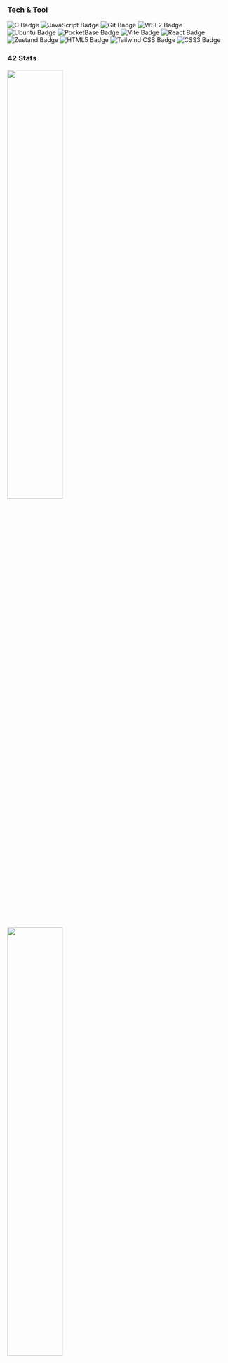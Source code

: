 ### Tech & Tool
![C Badge](https://img.shields.io/badge/C-A8B9CC?style=flat-square&logo=c&logoColor=white)
![JavaScript Badge](https://img.shields.io/badge/JavaScript-F7DF1E?style=flat-square&logo=JavaScript&logoColor=black)
![Git Badge](https://img.shields.io/badge/Git-F05032?style=flat-square&logo=git&logoColor=white)
![WSL2 Badge](https://img.shields.io/badge/WSL2-4D4D4D?style=flat-square&logo=windows&logoColor=white)
![Ubuntu Badge](https://img.shields.io/badge/Ubuntu-E95420?style=flat-square&logo=ubuntu&logoColor=white)
![PocketBase Badge](https://img.shields.io/badge/PocketBase-B8DBE4?style=flat-square&logo=PocketBase&logoColor=white)
![Vite Badge](https://img.shields.io/badge/Vite-646CFF?style=flat-square&logo=vite&logoColor=white)
![React Badge](https://img.shields.io/badge/React-61DAFB?style=flat-square&logo=React&logoColor=white)
![Zustand Badge](https://img.shields.io/badge/🐻Zustand-000?style=flat-square&logoColor=white)
![HTML5 Badge](https://img.shields.io/badge/HTML5-E34F26?style=flat-square&logo=html5&logoColor=white)
![Tailwind CSS Badge](https://img.shields.io/badge/TailwindCSS-06B6D4?style=flat-square&logo=TailwindCSS&logoColor=white)
![CSS3 Badge](https://img.shields.io/badge/CSS3-1572B6?style=flat-square&logo=css3&logoColor=white)

<!---->
### 42 Stats
<p align="left" style="margin: 0; padding: 0;">
  <img src="https://badge42.coday.fr/api/v2/clsx4chzw823401p4dwbfo4wt/stats?cursusId=9&coalitionId=piscine" style="width: 50%;" >
  <br>
  <img src="https://badge42.coday.fr/api/v2/clsx4chzw823401p4dwbfo4wt/stats?cursusId=21&coalitionId=457" style="width: 50%;" >
</p>


### Stats
<p align="left" style="margin: 0; padding: 0; display: flex; justify-content: space-around;">
  <img src="https://github-readme-stats.vercel.app/api?username=bigCoDult&show_icons=true&count_private=true&theme=transparent&hide_border=false&border_radius=5" style="width: 50%;"/>
  <img src="https://github-readme-stats.vercel.app/api/top-langs/?username=bigCoDult&show_icons=true&count_private=true&layout=compact&theme=transparent&hide_border=false&border_radius=5" style="width: 38%;" />
</p>

<p align="left" style="margin: 0; padding: 0;">
  <img src="https://hits.seeyoufarm.com/api/count/incr/badge.svg?url=https%3A%2F%2Fgithub.com%2FbigCoDult%2Fhit-counter&count_bg=%2379C83D&title_bg=%23555555&icon=&icon_color=%23E7E7E7&title=hits&edge_flat=false" />
</p>
